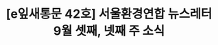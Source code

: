 ---
href: 'http://ecoseoul.or.kr/archives/18811'
title: '[e잎새통문 42호] 서울환경연합 뉴스레터 9월 셋째, 넷째 주 소식'
img: '/_assets/42.jpg'
---